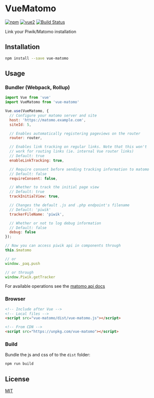 # VueMatomo

[![npm](https://img.shields.io/npm/v/vue-matomo.svg)](https://www.npmjs.com/package/vue-matomo)
[![vue2](https://img.shields.io/badge/vue-2.x-brightgreen.svg)](https://vuejs.org/)
[![Build Status](https://travis-ci.org/AmazingDreams/vue-matomo.svg?branch=master)](https://travis-ci.org/AmazingDreams/vue-matomo)

Link your Piwik/Matomo installation

## Installation

```bash
npm install --save vue-matomo
```

## Usage

### Bundler (Webpack, Rollup)

```js
import Vue from 'vue'
import VueMatomo from 'vue-matomo'

Vue.use(VueMatomo, {
  // Configure your matomo server and site
  host: 'https://matomo.example.com',
  siteId: 5,

  // Enables automatically registering pageviews on the router
  router: router,

  // Enables link tracking on regular links. Note that this won't
  // work for routing links (ie. internal Vue router links)
  // Default: true
  enableLinkTracking: true,

  // Require consent before sending tracking information to matomo
  // Default: false
  requireConsent: false,

  // Whether to track the initial page view
  // Default: true
  trackInitialView: true,

  // Changes the default .js and .php endpoint's filename
  // Default: 'piwik'
  trackerFileName: 'piwik',

  // Whether or not to log debug information
  // Default: false
  debug: false
});

// Now you can access piwik api in components through
this.$matomo

// or
window._paq.push

// or through
window.Piwik.getTracker
```

For available operations see the [matomo api docs](https://developer.matomo.org/api-reference/tracking-javascript)

### Browser

```html
<!-- Include after Vue -->
<!-- Local files -->
<script src="vue-matomo/dist/vue-matomo.js"></script>

<!-- From CDN -->
<script src="https://unpkg.com/vue-matomo"></script>
```

### Build

Bundle the js and css of to the `dist` folder:

```bash
npm run build
```

## License

[MIT](http://opensource.org/licenses/MIT)
